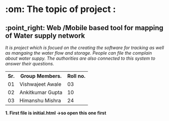 <h1>
  :om: The topic of project : 
</h1>
<h2> :point_right: Web /Mobile based tool for mapping of Water supply network</h2>
<p><i>
  It is project which is focued on the creating the software for tracking as well as mangaing the water flow and storage. People can file the complain about water suppy. The authorities are also connected to this system to answer their questions. 
</i></p>
<table>
  <tr>
    <th>Sr.</th>
    <th>Group Members.</th>
    <th>Roll no.</th>
  </tr>
  <tr>
    <td>01</td>
    <td>Vishwajeet Awale</td>
    <td>03</td>
  </tr>
  <tr>
    <td>02</td>
    <td>Ankitkumar Gupta</td>
    <td>10</td>
  </tr>
  <tr>
    <td>03</td>
    <td>Himanshu Mishra</td>
    <td>24</td>
  </tr> 
</table>

<b>1. First file is initial.html ->so open this one first<b>

